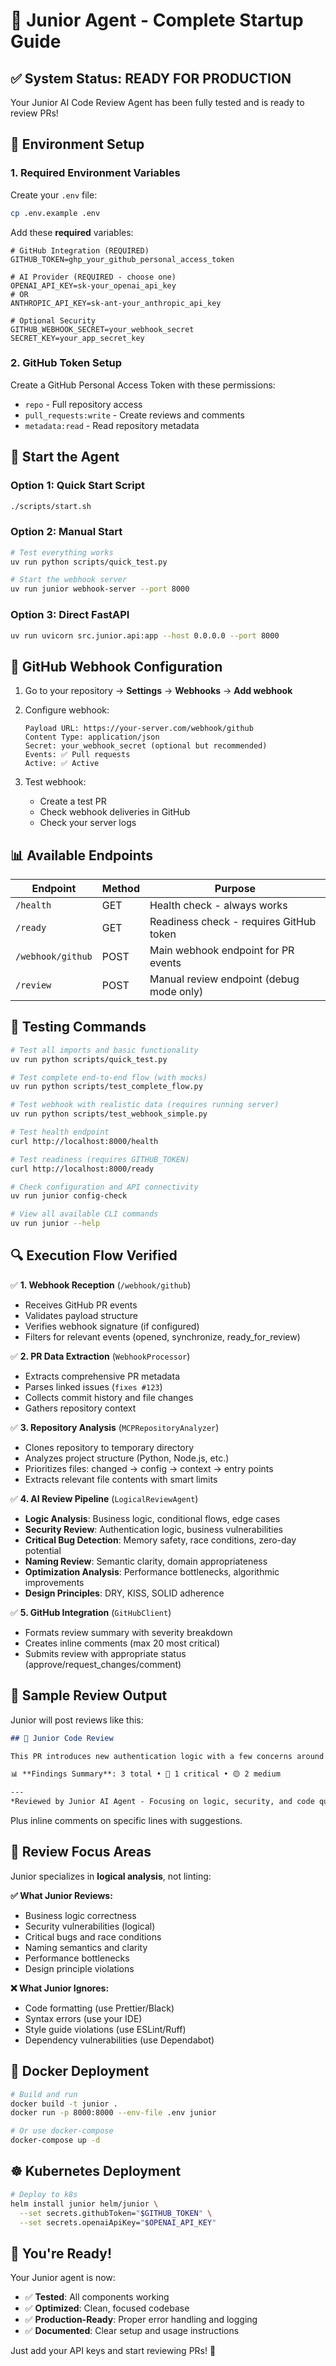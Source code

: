 # 🚀 Junior Agent - Complete Startup Guide

## ✅ **System Status: READY FOR PRODUCTION**

Your Junior AI Code Review Agent has been fully tested and is ready to review PRs!

## 🔧 **Environment Setup**

### 1. Required Environment Variables

Create your `.env` file:
```bash
cp .env.example .env
```

Add these **required** variables:
```env
# GitHub Integration (REQUIRED)
GITHUB_TOKEN=ghp_your_github_personal_access_token

# AI Provider (REQUIRED - choose one)
OPENAI_API_KEY=sk-your_openai_api_key
# OR
ANTHROPIC_API_KEY=sk-ant-your_anthropic_api_key

# Optional Security
GITHUB_WEBHOOK_SECRET=your_webhook_secret
SECRET_KEY=your_app_secret_key
```

### 2. GitHub Token Setup

Create a GitHub Personal Access Token with these permissions:
- `repo` - Full repository access
- `pull_requests:write` - Create reviews and comments  
- `metadata:read` - Read repository metadata

## 🎯 **Start the Agent**

### Option 1: Quick Start Script
```bash
./scripts/start.sh
```

### Option 2: Manual Start
```bash
# Test everything works
uv run python scripts/quick_test.py

# Start the webhook server
uv run junior webhook-server --port 8000
```

### Option 3: Direct FastAPI
```bash
uv run uvicorn src.junior.api:app --host 0.0.0.0 --port 8000
```

## 🔌 **GitHub Webhook Configuration**

1. Go to your repository → **Settings** → **Webhooks** → **Add webhook**

2. Configure webhook:
   ```
   Payload URL: https://your-server.com/webhook/github
   Content Type: application/json
   Secret: your_webhook_secret (optional but recommended)
   Events: ✅ Pull requests
   Active: ✅ Active
   ```

3. Test webhook:
   - Create a test PR
   - Check webhook deliveries in GitHub
   - Check your server logs

## 📊 **Available Endpoints**

| Endpoint | Method | Purpose |
|----------|--------|---------|
| `/health` | GET | Health check - always works |
| `/ready` | GET | Readiness check - requires GitHub token |
| `/webhook/github` | POST | Main webhook endpoint for PR events |
| `/review` | POST | Manual review endpoint (debug mode only) |

## 🧪 **Testing Commands**

```bash
# Test all imports and basic functionality
uv run python scripts/quick_test.py

# Test complete end-to-end flow (with mocks)
uv run python scripts/test_complete_flow.py

# Test webhook with realistic data (requires running server)
uv run python scripts/test_webhook_simple.py

# Test health endpoint
curl http://localhost:8000/health

# Test readiness (requires GITHUB_TOKEN)
curl http://localhost:8000/ready

# Check configuration and API connectivity
uv run junior config-check

# View all available CLI commands
uv run junior --help
```

## 🔍 **Execution Flow Verified**

✅ **1. Webhook Reception** (`/webhook/github`)
- Receives GitHub PR events
- Validates payload structure
- Verifies webhook signature (if configured)
- Filters for relevant events (opened, synchronize, ready_for_review)

✅ **2. PR Data Extraction** (`WebhookProcessor`)
- Extracts comprehensive PR metadata
- Parses linked issues (`fixes #123`)
- Collects commit history and file changes
- Gathers repository context

✅ **3. Repository Analysis** (`MCPRepositoryAnalyzer`)
- Clones repository to temporary directory
- Analyzes project structure (Python, Node.js, etc.)
- Prioritizes files: changed → config → context → entry points
- Extracts relevant file contents with smart limits

✅ **4. AI Review Pipeline** (`LogicalReviewAgent`)
- **Logic Analysis**: Business logic, conditional flows, edge cases
- **Security Review**: Authentication logic, business vulnerabilities
- **Critical Bug Detection**: Memory safety, race conditions, zero-day potential
- **Naming Review**: Semantic clarity, domain appropriateness
- **Optimization Analysis**: Performance bottlenecks, algorithmic improvements
- **Design Principles**: DRY, KISS, SOLID adherence

✅ **5. GitHub Integration** (`GitHubClient`)
- Formats review summary with severity breakdown
- Creates inline comments (max 20 most critical)
- Submits review with appropriate status (approve/request_changes/comment)

## 📝 **Sample Review Output**

Junior will post reviews like this:

```markdown
## 🤖 Junior Code Review

This PR introduces new authentication logic with a few concerns around error handling and security.

📊 **Findings Summary**: 3 total • 🔴 1 critical • 🟡 2 medium

---
*Reviewed by Junior AI Agent - Focusing on logic, security, and code quality*
```

Plus inline comments on specific lines with suggestions.

## 🚨 **Review Focus Areas**

Junior specializes in **logical analysis**, not linting:

**✅ What Junior Reviews:**
- Business logic correctness
- Security vulnerabilities (logical)
- Critical bugs and race conditions
- Naming semantics and clarity
- Performance bottlenecks
- Design principle violations

**❌ What Junior Ignores:**
- Code formatting (use Prettier/Black)
- Syntax errors (use your IDE)
- Style guide violations (use ESLint/Ruff)
- Dependency vulnerabilities (use Dependabot)

## 🐳 **Docker Deployment**

```bash
# Build and run
docker build -t junior .
docker run -p 8000:8000 --env-file .env junior

# Or use docker-compose
docker-compose up -d
```

## ☸️ **Kubernetes Deployment**

```bash
# Deploy to k8s
helm install junior helm/junior \
  --set secrets.githubToken="$GITHUB_TOKEN" \
  --set secrets.openaiApiKey="$OPENAI_API_KEY"
```

## 🎉 **You're Ready!**

Your Junior agent is now:
- ✅ **Tested**: All components working
- ✅ **Optimized**: Clean, focused codebase  
- ✅ **Production-Ready**: Proper error handling and logging
- ✅ **Documented**: Clear setup and usage instructions

Just add your API keys and start reviewing PRs! 🚀